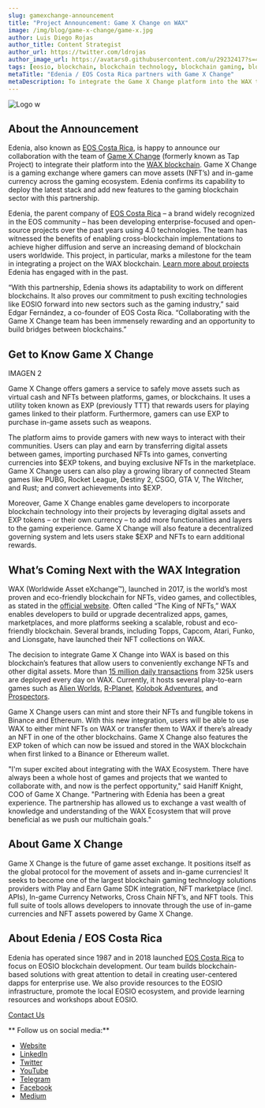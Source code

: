 ```yaml
---
slug: gamexchange-announcement
title: "Project Announcement: Game X Change on WAX"
image: /img/blog/game-x-change/game-x.jpg
author: Luis Diego Rojas
author_title: Content Strategist
author_url: https://twitter.com/ldrojas
author_image_url: https://avatars0.githubusercontent.com/u/29232417?s=400&u=032f18555bd97e3d90f3ddfb5b2dc72dfcf0d11b&v=4
tags: [eosio, blockchain, blockchain technology, blockchain gaming, blockchain games, WAX]
metaTitle: "Edenia / EOS Costa Rica partners with Game X Change"
metaDescription: To integrate the Game X Change platform into the WAX to convert NFTs and other assets across multiple blockchains.
---
```


![Logo w](/img/blog/game-x-change/logo-w-colour.png)

## About the Announcement

Edenia, also known as [EOS Costa Rica](https://eoscostarica.io/), is happy to announce our collaboration with the team of [Game X Change](https://gamexchange.app/) (formerly known as Tap Project) to integrate their platform into the [WAX blockchain](https://on.wax.io/wax-io/). Game X Change is a gaming exchange where gamers can move assets (NFT’s) and in-game currency across the gaming ecosystem. Edenia confirms its capability to deploy the latest stack and add new features to the gaming blockchain sector with this partnership.

Edenia, the parent company of [EOS Costa Rica](https://eoscostarica.io/) – a brand widely recognized in the EOS community – has been developing enterprise-focused and open-source projects over the past years using 4.0 technologies. The team has witnessed the benefits of enabling cross-blockchain implementations to achieve higher diffusion and serve an increasing demand of blockchain users worldwide. This project, in particular, marks a milestone for the team in integrating a project on the WAX blockchain. [Learn more about projects](https://eoscostarica.io/projects/) Edenia has engaged with in the past. 

<!--truncate-->

“With this partnership, Edenia shows its adaptability to work on different blockchains. It also proves our commitment to push exciting technologies like EOSIO forward into new sectors such as the gaming industry,” said Edgar Fernández, a co-founder of EOS Costa Rica. “Collaborating with the Game X Change team has been immensely rewarding and an opportunity to build bridges between blockchains.”

## Get to Know Game X Change

IMAGEN 2

Game X Change offers gamers a service to safely move assets such as virtual cash and NFTs between platforms, games, or blockchains. It uses a utility token known as EXP (previously TTT) that rewards users for playing games linked to their platform. Furthermore, gamers can use EXP to purchase in-game assets such as weapons. 

The platform aims to provide gamers with new ways to interact with their communities. Users can play and earn by transferring digital assets between games, importing purchased NFTs into games, converting currencies into $EXP tokens, and buying exclusive NFTs in the marketplace. Game X Change users can also play a growing library of connected Steam games like PUBG, Rocket League, Destiny 2, CSGO, GTA V, The Witcher, and Rust; and convert achievements into $EXP. 

Moreover, Game X Change enables game developers to incorporate blockchain technology into their projects by leveraging digital assets and EXP tokens – or their own currency – to add more functionalities and layers to the gaming experience. Game X Change will also feature a decentralized governing system and lets users stake $EXP  and NFTs to earn additional rewards. 

## What’s Coming Next with the WAX Integration

WAX (Worldwide Asset eXchange™), launched in 2017, is the world’s most proven and eco-friendly blockchain for NFTs, video games, and collectibles, as stated in the [official website](https://on.wax.io/wax-io/). Often called “The King of NFTs,” WAX enables developers to build or upgrade decentralized apps, games, marketplaces, and more platforms seeking a scalable, robust and eco-friendly blockchain. Several brands, including Topps, Capcom, Atari, Funko, and Lionsgate, have launched their NFT collections on WAX. 

The decision to integrate Game X Change into WAX is based on this blockchain’s features that allow users to conveniently exchange NFTs and other digital assets. More than [15 million daily transactions](https://dappradar.com/industry-overview) from 325k users are deployed every day on WAX. Currently, it hosts several play-to-earn games such as [Alien Worlds](https://alienworlds.io/), [R-Planet](https://rplanet.io/), [Kolobok Adventures](https://wax.kolobok.io/), and [Prospectors](https://prospectors.io/). 

Game X Change users can mint and store their NFTs and fungible tokens in Binance and Ethereum. With this new integration, users will be able to use WAX to either mint NFTs on WAX or transfer them to WAX if there’s already an NFT in one of the other blockchains. Game X Change also features the EXP token of which can now be issued and stored in the WAX blockchain when first linked to a Binance or Ethereum wallet. 

"I'm super excited about integrating with the WAX Ecosystem. There have always been a whole host of games and projects that we wanted to collaborate with, and now is the perfect opportunity," said Haniff Knight, COO of Game X Change. "Partnering with Edenia has been a great experience. The partnership has allowed us to exchange a vast wealth of knowledge and understanding of the WAX Ecosystem that will prove beneficial as we push our multichain goals."

## About Game X Change

Game X Change is the future of game asset exchange. It positions itself as the global protocol for the movement of assets and in-game currencies! It seeks to become one of the largest blockchain gaming technology solutions providers with Play and Earn Game SDK integration, NFT marketplace (incl. APIs), In-game Currency Networks, Cross Chain NFT’s, and NFT tools. This full suite of tools allows developers to innovate through the use of in-game currencies and NFT assets powered by Game X Change. 

## About Edenia / EOS Costa Rica

Edenia has operated since 1987 and in 2018 launched [EOS Costa Rica](https://eoscostarica.io/) to focus on EOSIO blockchain development. Our team builds blockchain-based solutions with great attention to detail in creating user-centered dapps for enterprise use. We also provide resources to the EOSIO infrastructure, promote the local EOSIO ecosystem, and provide learning resources and workshops about EOSIO. 

[Contact Us](https://eoscostarica.io/contact-us)

** Follow us on social media:**

*   [Website](https://eoscostarica.io/)
*   [LinkedIn](https://www.linkedin.com/company/eoscostarica/)
*   [Twitter](https://twitter.com/eoscostarica)
*   [YouTube](https://www.youtube.com/c/eoscostarica/)
*   [Telegram](https://t.me/eoscr)
*   [Facebook](https://www.facebook.com/costaricaeos/)
*   [Medium](https://medium.com/@eoscostarica)
